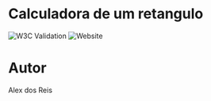 # Calculadora de um retangulo

![W3C Validation](https://img.shields.io/w3c-validation/html?targetUrl=https%3A%2F%2Falexreys84.github.io%2Fcalc-retangulo%2F)
![Website](https://img.shields.io/website?url=https%3A%2F%2Falexreys84.github.io%2Fcalc-retangulo%2F)


# Autor
Alex dos Reis


